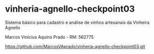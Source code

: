 # vinheria-agnello-checkpoint03

Sistema básico para cadastro e análise de vinhos artesanais da Vinheira Agnello

Marcos Vinicius Aquino Prado - RM: 562775

https://github.com/MarcosVAprado/vinheria-agnello-checkpoint03.git